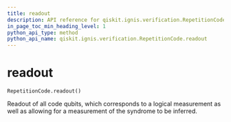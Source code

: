 ```yaml
---
title: readout
description: API reference for qiskit.ignis.verification.RepetitionCode.readout
in_page_toc_min_heading_level: 1
python_api_type: method
python_api_name: qiskit.ignis.verification.RepetitionCode.readout
---
```


# readout

<span id="qiskit.ignis.verification.RepetitionCode.readout" />

`RepetitionCode.readout()`

Readout of all code qubits, which corresponds to a logical measurement as well as allowing for a measurement of the syndrome to be inferred.

